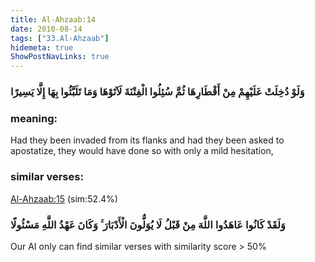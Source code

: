 ```yaml
---
title: Al-Ahzaab:14
date: 2010-08-14
tags: ["33.Al-Ahzaab"]
hidemeta: true 
ShowPostNavLinks: true 
---
```

### وَلَوْ دُخِلَتْ عَلَيْهِمْ مِنْ أَقْطَارِهَا ثُمَّ سُئِلُوا الْفِتْنَةَ لَآتَوْهَا وَمَا تَلَبَّثُوا بِهَا إِلَّا يَسِيرًا
### meaning: 
Had they been invaded from its flanks and had they been asked to apostatize, they would have done so with only a mild hesitation,
### similar verses: 

[Al-Ahzaab:15](/33/15) (sim:52.4%)

### وَلَقَدْ كَانُوا عَاهَدُوا اللَّهَ مِنْ قَبْلُ لَا يُوَلُّونَ الْأَدْبَارَ ۚ وَكَانَ عَهْدُ اللَّهِ مَسْئُولًا

Our AI only can find similar verses with similarity score > 50% 




